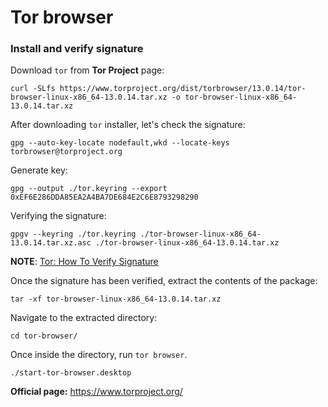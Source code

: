 # Tor browser

### Install and verify signature

Download `tor` from **Tor Project** page:
```shell
curl -SLfs https://www.torproject.org/dist/torbrowser/13.0.14/tor-browser-linux-x86_64-13.0.14.tar.xz -o tor-browser-linux-x86_64-13.0.14.tar.xz
```

After downloading `tor` installer, let's check the signature:
```shell
gpg --auto-key-locate nodefault,wkd --locate-keys torbrowser@torproject.org
```

Generate key:
```shell
gpg --output ./tor.keyring --export 0xEF6E286DDA85EA2A4BA7DE684E2C6E8793298290
```

Verifying the signature:
```shell
gpgv --keyring ./tor.keyring ./tor-browser-linux-x86_64-13.0.14.tar.xz.asc ./tor-browser-linux-x86_64-13.0.14.tar.xz
```
**NOTE**: [Tor: How To Verify Signature](https://support.torproject.org/tbb/how-to-verify-signature/)

Once the signature has been verified, extract the contents of the package:
```shell
tar -xf tor-browser-linux-x86_64-13.0.14.tar.xz
```

Navigate to the extracted directory:
```shell
cd tor-browser/
```

Once inside the directory, run `tor browser`.
```shell
./start-tor-browser.desktop
```

**Official page:** https://www.torproject.org/


